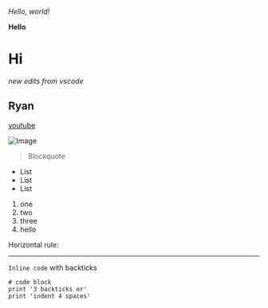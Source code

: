 *Hello, world!*

**Hello**

# Hi

*new edits from vscode*
## Ryan

[youtube](www.youtube.com)

![Image](https://media.fisheries.noaa.gov/2021-01/atlantic_mackerel.jpg?VersionId=null)

> Blockquote

* List
* List
* List

1. one
2. two
3. three
4. hello

Horizontal rule:

---

`Inline code` with backticks

```
# code block
print '3 backticks or'
print 'indent 4 spaces'
```
